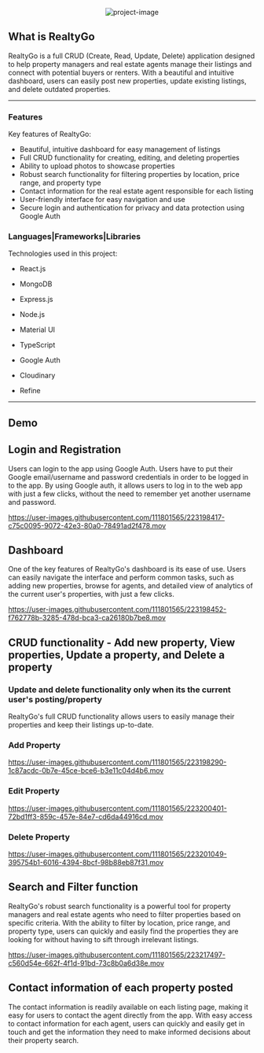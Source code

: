 <p align="center"><img src=https://i.imgur.com/LgxIS4d.png" alt="project-image"></p>

<h2>What is RealtyGo</h2>
<p>RealtyGo is a full CRUD (Create, Read, Update, Delete) application designed to help property managers and real estate agents manage their listings and connect with potential buyers or renters. With a beautiful and intuitive dashboard, users can easily post new properties, update existing listings, and delete outdated properties.</p>

<hr/>

<h3>Features</h3>

Key features of RealtyGo:

* Beautiful, intuitive dashboard for easy management of listings
* Full CRUD functionality for creating, editing, and deleting properties
* Ability to upload photos to showcase properties
* Robust search functionality for filtering properties by location, price range, and property type
* Contact information for the real estate agent responsible for each listing
* User-friendly interface for easy navigation and use
* Secure login and authentication for privacy and data protection using Google Auth

<h3>Languages|Frameworks|Libraries</h3>

Technologies used in this project:

* React.js
* MongoDB
* Express.js
* Node.js
* Material UI
* TypeScript




* Google Auth
* Cloudinary
* Refine

<hr/>

<h2>Demo</h2>

<h2>Login and Registration</h2>
<p>Users can login to the app using Google Auth. Users have to put their Google email/username and password credentials in order to be logged in to the app. By using Google auth, it allows users to log in to the web app with just a few clicks, without the need to remember yet another username and password.</p>
  

https://user-images.githubusercontent.com/111801565/223198417-c75c0095-9072-42e3-80a0-78491ad2f478.mov


  
<h2>Dashboard</h2>
  <p>One of the key features of RealtyGo's dashboard is its ease of use. Users can easily navigate the interface and perform common tasks, such as adding new properties, browse for agents, and detailed view of analytics of the current user's properties, with just a few clicks.</p>
  

https://user-images.githubusercontent.com/111801565/223198452-f762778b-3285-478d-bca3-ca26180b7be8.mov



<h2>CRUD functionality - Add new property, View properties, Update a property, and Delete a property</h2>
<h3>Update and delete functionality only when its the current user's posting/property</h3>
<p>RealtyGo's full CRUD functionality allows users to easily manage their properties and keep their listings up-to-date.</p>
  <h3>Add Property</h3> 

https://user-images.githubusercontent.com/111801565/223198290-1c87acdc-0b7e-45ce-bce6-b3e11c04d4b6.mov
  
  <h3>Edit Property</h3>


https://user-images.githubusercontent.com/111801565/223200401-72bd1ff3-859c-457e-84e7-cd6da44916cd.mov

  <h3>Delete Property</h3>
  

https://user-images.githubusercontent.com/111801565/223201049-395754b1-6016-4394-8bcf-98b88eb87f31.mov



<h2>Search and Filter function</h2>
<p>RealtyGo's robust search functionality is a powerful tool for property managers and real estate agents who need to filter properties based on specific criteria. With the ability to filter by location, price range, and property type, users can quickly and easily find the properties they are looking for without 
having to sift through irrelevant listings.</p>


https://user-images.githubusercontent.com/111801565/223217497-c560d54e-662f-4f1d-91bd-73c8b0a6d38e.mov




<h2>Contact information of each property posted</h2>
<p>The contact information is readily available on each listing page, making it easy for users to contact the agent directly from the app. With easy access to contact information for each agent, users can quickly and easily get in touch and get the information they need to make informed decisions about their property search.</p>
